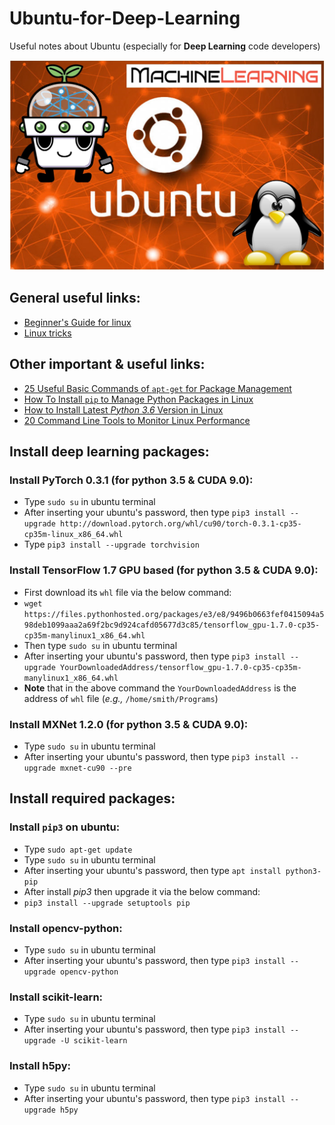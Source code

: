 # Ubuntu-for-Deep-Learning
Useful notes about Ubuntu (especially for **Deep Learning** code developers)

![Logo](./FinalLogo.jpg)

## General useful links:
- [Beginner's Guide for linux](https://www.tecmint.com/free-online-linux-learning-guide-for-beginners/)
- [Linux tricks](https://www.tecmint.com/tag/linux-tricks/)

## Other important & useful links:
- [25 Useful Basic Commands of `apt-get` for Package Management](https://www.tecmint.com/useful-basic-commands-of-apt-get-and-apt-cache-for-package-management/)
- [How To Install `pip` to Manage Python Packages in Linux](https://www.tecmint.com/install-pip-in-linux/)
- [How to Install Latest _Python 3.6_ Version in Linux](https://www.tecmint.com/install-python-in-linux/)
- [20 Command Line Tools to Monitor Linux Performance](https://www.tecmint.com/command-line-tools-to-monitor-linux-performance/)

## Install deep learning packages:

### Install PyTorch 0.3.1 (for python 3.5 & CUDA 9.0):
- Type `sudo su` in ubuntu terminal
- After inserting your ubuntu's password, then type `pip3 install --upgrade http://download.pytorch.org/whl/cu90/torch-0.3.1-cp35-cp35m-linux_x86_64.whl`
- Type `pip3 install --upgrade torchvision`

### Install TensorFlow 1.7 GPU based (for python 3.5 & CUDA 9.0):
- First download its `whl` file via the below command:
- ```wget https://files.pythonhosted.org/packages/e3/e8/9496b0663fef0415094a598deb1099aaa2a69f2bc9d924cafd05677d3c85/tensorflow_gpu-1.7.0-cp35-cp35m-manylinux1_x86_64.whl```
- Then type `sudo su` in ubuntu terminal
- After inserting your ubuntu's password, then type `pip3 install --upgrade YourDownloadedAddress/tensorflow_gpu-1.7.0-cp35-cp35m-manylinux1_x86_64.whl`
- **Note** that in the above command the `YourDownloadedAddress` is the address of `whl` file (_e.g.,_ `/home/smith/Programs`) 

### Install MXNet 1.2.0 (for python 3.5 & CUDA 9.0):
- Type `sudo su` in ubuntu terminal
- After inserting your ubuntu's password, then type `pip3 install --upgrade mxnet-cu90 --pre`


## Install required packages:

### Install `pip3` on ubuntu:
- Type `sudo apt-get update`
- Type `sudo su` in ubuntu terminal
- After inserting your ubuntu's password, then type `apt install python3-pip`
- After install _pip3_ then upgrade it via the below command:
- `pip3 install --upgrade setuptools pip`

### Install opencv-python:
- Type `sudo su` in ubuntu terminal
- After inserting your ubuntu's password, then type `pip3 install --upgrade opencv-python`

### Install scikit-learn:
- Type `sudo su` in ubuntu terminal
- After inserting your ubuntu's password, then type `pip3 install --upgrade -U scikit-learn`  

### Install h5py:
- Type `sudo su` in ubuntu terminal
- After inserting your ubuntu's password, then type `pip3 install --upgrade h5py`  
